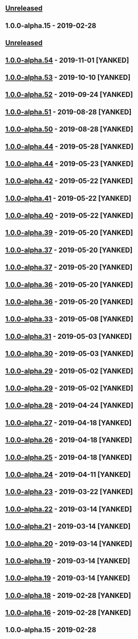 ## [Unreleased]

## 1.0.0-alpha.15 - 2019-02-28
[unreleased]: https://github.com/unadlib/tees/compare/v1.0.0-alpha.15...HEAD

## [Unreleased]

## [1.0.0-alpha.54] - 2019-11-01 [YANKED]

## [1.0.0-alpha.53] - 2019-10-10 [YANKED]

## [1.0.0-alpha.52] - 2019-09-24 [YANKED]

## [1.0.0-alpha.51] - 2019-08-28 [YANKED]

## [1.0.0-alpha.50] - 2019-08-28 [YANKED]

## [1.0.0-alpha.44] - 2019-05-28 [YANKED]

## [1.0.0-alpha.44] - 2019-05-23 [YANKED]

## [1.0.0-alpha.42] - 2019-05-22 [YANKED]

## [1.0.0-alpha.41] - 2019-05-22 [YANKED]

## [1.0.0-alpha.40] - 2019-05-22 [YANKED]

## [1.0.0-alpha.39] - 2019-05-20 [YANKED]

## [1.0.0-alpha.37] - 2019-05-20 [YANKED]

## [1.0.0-alpha.37] - 2019-05-20 [YANKED]

## [1.0.0-alpha.36] - 2019-05-20 [YANKED]

## [1.0.0-alpha.36] - 2019-05-20 [YANKED]

## [1.0.0-alpha.33] - 2019-05-08 [YANKED]

## [1.0.0-alpha.31] - 2019-05-03 [YANKED]

## [1.0.0-alpha.30] - 2019-05-03 [YANKED]

## [1.0.0-alpha.29] - 2019-05-02 [YANKED]

## [1.0.0-alpha.29] - 2019-05-02 [YANKED]

## [1.0.0-alpha.28] - 2019-04-24 [YANKED]

## [1.0.0-alpha.27] - 2019-04-18 [YANKED]

## [1.0.0-alpha.26] - 2019-04-18 [YANKED]

## [1.0.0-alpha.25] - 2019-04-18 [YANKED]

## [1.0.0-alpha.24] - 2019-04-11 [YANKED]

## [1.0.0-alpha.23] - 2019-03-22 [YANKED]

## [1.0.0-alpha.22] - 2019-03-14 [YANKED]

## [1.0.0-alpha.21] - 2019-03-14 [YANKED]

## [1.0.0-alpha.20] - 2019-03-14 [YANKED]

## [1.0.0-alpha.19] - 2019-03-14 [YANKED]

## [1.0.0-alpha.19] - 2019-03-14 [YANKED]

## [1.0.0-alpha.18] - 2019-02-28 [YANKED]

## [1.0.0-alpha.16] - 2019-02-28 [YANKED]

## 1.0.0-alpha.15 - 2019-02-28
[unreleased]: https://github.com/unadlib/tees/compare/v1.0.0-alpha.54...HEAD
[1.0.0-alpha.54]: https://github.com/unadlib/tees/compare/v1.0.0-alpha.53...v1.0.0-alpha.54
[1.0.0-alpha.53]: https://github.com/summergan/tees/compare/v1.0.0-alpha.52...v1.0.0-alpha.53
[1.0.0-alpha.52]: https://github.com/summergan/tees/compare/v1.0.0-alpha.51...v1.0.0-alpha.52
[1.0.0-alpha.51]: https://github.com/summergan/tees/compare/v1.0.0-alpha.50...v1.0.0-alpha.51
[1.0.0-alpha.50]: https://github.com/unadlib/tees/compare/v1.0.0-alpha.44...v1.0.0-alpha.50
[1.0.0-alpha.44]: https://github.com/unadlib/tees/compare/v1.0.0-alpha.44...v1.0.0-alpha.44
[1.0.0-alpha.44]: https://github.com/unadlib/tees/compare/v1.0.0-alpha.42...v1.0.0-alpha.44
[1.0.0-alpha.42]: https://github.com/unadlib/tees/compare/v1.0.0-alpha.41...v1.0.0-alpha.42
[1.0.0-alpha.41]: https://github.com/summergan/tees/compare/v1.0.0-alpha.40...v1.0.0-alpha.41
[1.0.0-alpha.40]: https://github.com/unadlib/tees/compare/v1.0.0-alpha.39...v1.0.0-alpha.40
[1.0.0-alpha.39]: https://github.com/summergan/tees/compare/v1.0.0-alpha.37...v1.0.0-alpha.39
[1.0.0-alpha.37]: https://github.com/summergan/tees/compare/v1.0.0-alpha.37...v1.0.0-alpha.37
[1.0.0-alpha.37]: https://github.com/summergan/tees/compare/v1.0.0-alpha.36...v1.0.0-alpha.37
[1.0.0-alpha.36]: https://github.com/summergan/tees/compare/v1.0.0-alpha.36...v1.0.0-alpha.36
[1.0.0-alpha.36]: https://github.com/summergan/tees/compare/v1.0.0-alpha.33...v1.0.0-alpha.36
[1.0.0-alpha.33]: https://github.com/summergan/tees/compare/v1.0.0-alpha.31...v1.0.0-alpha.33
[1.0.0-alpha.31]: https://github.com/summergan/tees/compare/v1.0.0-alpha.30...v1.0.0-alpha.31
[1.0.0-alpha.30]: https://github.com/summergan/tees/compare/v1.0.0-alpha.29...v1.0.0-alpha.30
[1.0.0-alpha.29]: https://github.com/summergan/tees/compare/v1.0.0-alpha.29...v1.0.0-alpha.29
[1.0.0-alpha.29]: https://github.com/summergan/tees/compare/v1.0.0-alpha.28...v1.0.0-alpha.29
[1.0.0-alpha.28]: https://github.com/unadlib/tees/compare/v1.0.0-alpha.27...v1.0.0-alpha.28
[1.0.0-alpha.27]: https://github.com/unadlib/tees/compare/v1.0.0-alpha.26...v1.0.0-alpha.27
[1.0.0-alpha.26]: https://github.com/unadlib/tees/compare/v1.0.0-alpha.25...v1.0.0-alpha.26
[1.0.0-alpha.25]: https://github.com/summergan/tees/compare/v1.0.0-alpha.24...v1.0.0-alpha.25
[1.0.0-alpha.24]: https://github.com/summergan/tees/compare/v1.0.0-alpha.23...v1.0.0-alpha.24
[1.0.0-alpha.23]: https://github.com/summergan/tees/compare/v1.0.0-alpha.22...v1.0.0-alpha.23
[1.0.0-alpha.22]: https://github.com/summergan/tees/compare/v1.0.0-alpha.21...v1.0.0-alpha.22
[1.0.0-alpha.21]: https://github.com/unadlib/tees/compare/v1.0.0-alpha.20...v1.0.0-alpha.21
[1.0.0-alpha.20]: https://github.com/unadlib/tees/compare/v1.0.0-alpha.19...v1.0.0-alpha.20
[1.0.0-alpha.19]: https://github.com/summergan/tees/compare/v1.0.0-alpha.19...v1.0.0-alpha.19
[1.0.0-alpha.19]: https://github.com/unadlib/tees/compare/v1.0.0-alpha.18...v1.0.0-alpha.19
[1.0.0-alpha.18]: https://github.com/unadlib/tees/compare/v1.0.0-alpha.16...v1.0.0-alpha.18
[1.0.0-alpha.16]: https://github.com/unadlib/tees/compare/v1.0.0-alpha.15...v1.0.0-alpha.16
